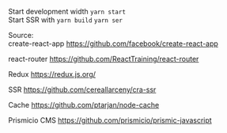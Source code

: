Start development width `yarn start`  
Start SSR with `yarn build` `yarn ser`



Source:  
create-react-app
https://github.com/facebook/create-react-app

react-router
https://github.com/ReactTraining/react-router

Redux
https://redux.js.org/

SSR
https://github.com/cereallarceny/cra-ssr

Cache
https://github.com/ptarjan/node-cache

Prismicio CMS
https://github.com/prismicio/prismic-javascript
